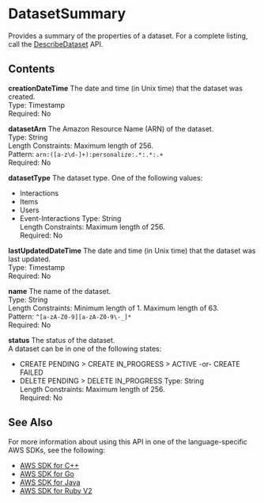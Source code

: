 # DatasetSummary<a name="API_DatasetSummary"></a>

Provides a summary of the properties of a dataset\. For a complete listing, call the [DescribeDataset](API_DescribeDataset.md) API\.

## Contents<a name="API_DatasetSummary_Contents"></a>

 **creationDateTime**   <a name="personalize-Type-DatasetSummary-creationDateTime"></a>
The date and time \(in Unix time\) that the dataset was created\.  
Type: Timestamp  
Required: No

 **datasetArn**   <a name="personalize-Type-DatasetSummary-datasetArn"></a>
The Amazon Resource Name \(ARN\) of the dataset\.  
Type: String  
Length Constraints: Maximum length of 256\.  
Pattern: `arn:([a-z\d-]+):personalize:.*:.*:.+`   
Required: No

 **datasetType**   <a name="personalize-Type-DatasetSummary-datasetType"></a>
The dataset type\. One of the following values:  
+ Interactions
+ Items
+ Users
+ Event\-Interactions
Type: String  
Length Constraints: Maximum length of 256\.  
Required: No

 **lastUpdatedDateTime**   <a name="personalize-Type-DatasetSummary-lastUpdatedDateTime"></a>
The date and time \(in Unix time\) that the dataset was last updated\.  
Type: Timestamp  
Required: No

 **name**   <a name="personalize-Type-DatasetSummary-name"></a>
The name of the dataset\.  
Type: String  
Length Constraints: Minimum length of 1\. Maximum length of 63\.  
Pattern: `^[a-zA-Z0-9][a-zA-Z0-9\-_]*`   
Required: No

 **status**   <a name="personalize-Type-DatasetSummary-status"></a>
The status of the dataset\.  
A dataset can be in one of the following states:  
+ CREATE PENDING > CREATE IN\_PROGRESS > ACTIVE \-or\- CREATE FAILED
+ DELETE PENDING > DELETE IN\_PROGRESS
Type: String  
Length Constraints: Maximum length of 256\.  
Required: No

## See Also<a name="API_DatasetSummary_SeeAlso"></a>

For more information about using this API in one of the language\-specific AWS SDKs, see the following:
+  [AWS SDK for C\+\+](https://docs.aws.amazon.com/goto/SdkForCpp/personalize-2018-05-22/DatasetSummary) 
+  [AWS SDK for Go](https://docs.aws.amazon.com/goto/SdkForGoV1/personalize-2018-05-22/DatasetSummary) 
+  [AWS SDK for Java](https://docs.aws.amazon.com/goto/SdkForJava/personalize-2018-05-22/DatasetSummary) 
+  [AWS SDK for Ruby V2](https://docs.aws.amazon.com/goto/SdkForRubyV2/personalize-2018-05-22/DatasetSummary) 